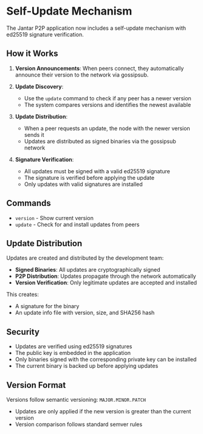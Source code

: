 # Self-Update Mechanism

The Jantar P2P application now includes a self-update mechanism with ed25519 signature verification.

## How it Works

1. **Version Announcements**: When peers connect, they automatically announce their version to the network via gossipsub.

2. **Update Discovery**: 
   - Use the `update` command to check if any peer has a newer version
   - The system compares versions and identifies the newest available

3. **Update Distribution**:
   - When a peer requests an update, the node with the newer version sends it
   - Updates are distributed as signed binaries via the gossipsub network

4. **Signature Verification**:
   - All updates must be signed with a valid ed25519 signature
   - The signature is verified before applying the update
   - Only updates with valid signatures are installed

## Commands

- `version` - Show current version
- `update` - Check for and install updates from peers

## Update Distribution

Updates are created and distributed by the development team:

- **Signed Binaries**: All updates are cryptographically signed
- **P2P Distribution**: Updates propagate through the network automatically
- **Version Verification**: Only legitimate updates are accepted and installed

This creates:
- A signature for the binary
- An update info file with version, size, and SHA256 hash

## Security

- Updates are verified using ed25519 signatures
- The public key is embedded in the application
- Only binaries signed with the corresponding private key can be installed
- The current binary is backed up before applying updates

## Version Format

Versions follow semantic versioning: `MAJOR.MINOR.PATCH`
- Updates are only applied if the new version is greater than the current version
- Version comparison follows standard semver rules